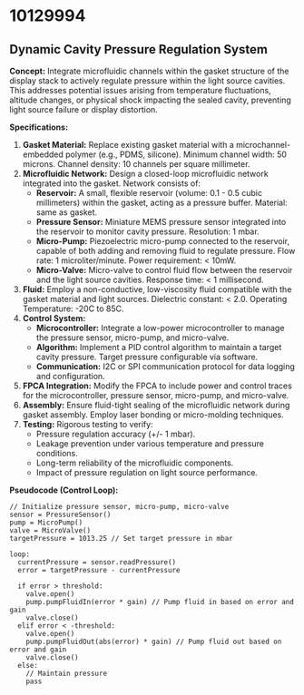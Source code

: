 # 10129994

## Dynamic Cavity Pressure Regulation System

**Concept:** Integrate microfluidic channels within the gasket structure of the display stack to actively regulate pressure within the light source cavities. This addresses potential issues arising from temperature fluctuations, altitude changes, or physical shock impacting the sealed cavity, preventing light source failure or display distortion.

**Specifications:**

1.  **Gasket Material:** Replace existing gasket material with a microchannel-embedded polymer (e.g., PDMS, silicone). Minimum channel width: 50 microns. Channel density: 10 channels per square millimeter.
2.  **Microfluidic Network:** Design a closed-loop microfluidic network integrated into the gasket. Network consists of:
    *   **Reservoir:** A small, flexible reservoir (volume: 0.1 - 0.5 cubic millimeters) within the gasket, acting as a pressure buffer.  Material: same as gasket.
    *   **Pressure Sensor:** Miniature MEMS pressure sensor integrated into the reservoir to monitor cavity pressure.  Resolution: 1 mbar.
    *   **Micro-Pump:** Piezoelectric micro-pump connected to the reservoir, capable of both adding and removing fluid to regulate pressure.  Flow rate: 1 microliter/minute.  Power requirement: < 10mW.
    *   **Micro-Valve:** Micro-valve to control fluid flow between the reservoir and the light source cavities. Response time: < 1 millisecond.
3.  **Fluid:** Employ a non-conductive, low-viscosity fluid compatible with the gasket material and light sources. Dielectric constant: < 2.0. Operating Temperature: -20C to 85C.
4.  **Control System:**
    *   **Microcontroller:** Integrate a low-power microcontroller to manage the pressure sensor, micro-pump, and micro-valve.
    *   **Algorithm:** Implement a PID control algorithm to maintain a target cavity pressure. Target pressure configurable via software.
    *   **Communication:** I2C or SPI communication protocol for data logging and configuration.
5.  **FPCA Integration:** Modify the FPCA to include power and control traces for the microcontroller, pressure sensor, micro-pump, and micro-valve.
6.  **Assembly:** Ensure fluid-tight sealing of the microfluidic network during gasket assembly. Employ laser bonding or micro-molding techniques.
7.  **Testing:** Rigorous testing to verify:
    *   Pressure regulation accuracy (+/- 1 mbar).
    *   Leakage prevention under various temperature and pressure conditions.
    *   Long-term reliability of the microfluidic components.
    *   Impact of pressure regulation on light source performance.

**Pseudocode (Control Loop):**

```
// Initialize pressure sensor, micro-pump, micro-valve
sensor = PressureSensor()
pump = MicroPump()
valve = MicroValve()
targetPressure = 1013.25 // Set target pressure in mbar

loop:
  currentPressure = sensor.readPressure()
  error = targetPressure - currentPressure

  if error > threshold:
    valve.open()
    pump.pumpFluidIn(error * gain) // Pump fluid in based on error and gain
    valve.close()
  elif error < -threshold:
    valve.open()
    pump.pumpFluidOut(abs(error) * gain) // Pump fluid out based on error and gain
    valve.close()
  else:
    // Maintain pressure
    pass
```